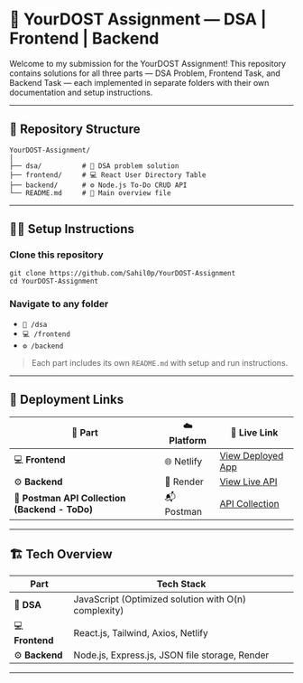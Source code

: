 # 🚀 YourDOST Assignment — DSA | Frontend | Backend

Welcome to my submission for the YourDOST Assignment!
This repository contains solutions for all three parts — DSA Problem, Frontend Task, and Backend Task — each implemented in separate folders with their own documentation and setup instructions.

---

## 🧩 Repository Structure
```
YourDOST-Assignment/
│
├── dsa/          # 🧠 DSA problem solution
├── frontend/     # 💻 React User Directory Table
├── backend/      # ⚙️ Node.js To-Do CRUD API
└── README.md     # 📄 Main overview file
```
---


## 🧑‍💻 Setup Instructions

### Clone this repository
```
git clone https://github.com/Sahil0p/YourDOST-Assignment
cd YourDOST-Assignment
```


### Navigate to any folder 
- `🧠 /dsa`
- `💻 /frontend`
- `⚙️ /backend`
> Each part includes its own `README.md` with setup and run instructions.


---


## 🚀 Deployment Links

| 🌟 Part                                        | ☁️ Platform | 🔗 Live Link                                                                                                                                                                                                              |
| ---------------------------------------------- | ----------- | ------------------------------------------------------------------------------------------------------------------------------------------------------------------------------------------------------------------------- |
| 💻 **Frontend**                                | 🌐 Netlify  | [View Deployed App](https://yourdost-frontend-userdirectory.netlify.app/)                                                                                                                                                 |
| ⚙️ **Backend**                                 | 🚀 Render   | [View Live API](https://yourdost-assignment-x9x1.onrender.com/todos)                                                                                                                                                      |
| 📮 **Postman API Collection (Backend - ToDo)** | 📬 Postman  | [API Collection](https://sahilahmed0029-3594081.postman.co/workspace/Sahil-Ahmed's-Workspace~507292b8-beec-4de7-81da-d9594af9042c/collection/47691689-6736a4d4-595e-42b9-9ec4-7cd8ddda43d1?action=share&creator=47691689) |


---

## 🏗️ Tech Overview
| Part            | Tech Stack                                           |
| --------------- | ---------------------------------------------------- |
| 🧠 **DSA**      | JavaScript (Optimized solution with O(n) complexity) |
| 💻 **Frontend** | React.js, Tailwind, Axios, Netlify                |
| ⚙️ **Backend**  | Node.js, Express.js, JSON file storage, Render       |

---
